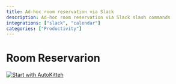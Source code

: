```yaml
---
title: Ad-hoc room reservation via Slack
description: Ad-hoc room reservation via Slack slash commands
integrations: ["slack", "calendar"]
categories: ["Productivity"]
---
```


# Room Reservarion

[![Start with AutoKitteh](https://autokitteh.com/assets/autokitteh-badge.svg)](https://app.autokitteh.cloud/template?name=room_reservation)
